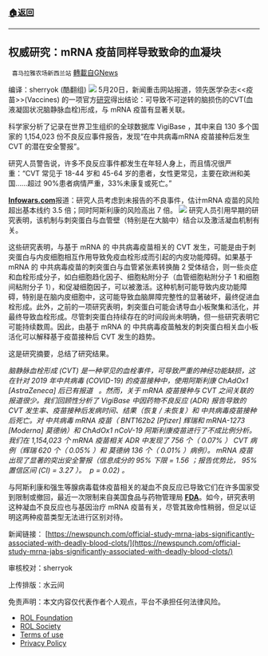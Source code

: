 ###  [:house:返回](README.md)
---


## 权威研究：mRNA 疫苗同样导致致命的血凝块
` 喜马拉雅农场新西兰站` [轉載自GNews](https://gnews.org/zh-hans/2574283/)

编译：sherryok (酷翻组)
 ![](https://assets.gnews.org/wp-content/uploads/2022/05/G新闻-13_1653176377.jpg) 
5月20日，新闻重击网站报道，领先医学杂志&lt;&lt;疫苗&gt;&gt;(Vaccines) 的一项官方[研究](https://translate.google.com/website?sl=en&amp;tl=zh-CN&amp;hl=en-US&amp;client=webapp&amp;u=https://www.mdpi.com/2076-393X/10/5/799/htm)得出结论：可导致不可逆转的脑损伤的CVT(血液凝固状况脑静脉血栓)形成，与 mRNA 疫苗有显著关联。
 
科学家分析了记录在世界卫生组织的全球数据库 VigiBase ，其中来自 130 多个国家的 1,154,023 份不良反应事件报告，发现“在中共病毒mRNA 疫苗接种后发生 CVT 的潜在安全警报”。
 
研究人员警告说，许多不良反应事件都发生在年轻人身上，而且情况很严重：“CVT 常见于 18-44 岁和 45-64 岁的患者，女性更常见，主要在欧洲和美国……超过 90%患者病情严重，33%未康复或死亡。”
 
[**Infowars.com**](https://translate.google.com/website?sl=en&amp;tl=zh-CN&amp;hl=en-US&amp;client=webapp&amp;u=https://www.infowars.com/posts/mrna-vaccines-significantly-associated-with-deadly-blood-clots-major-study-finds/)报道：研究人员考虑到未报告的不良事件，估计mRNA 疫苗的风险超出基本线约 3.5 倍；同时阿斯利康的风险高出 7 倍。
 ![](https://assets.gnews.org/wp-content/uploads/2022/05/Untitled-116_1653176521.png) 
研究人员引用早期的研究表明，该机制与刺突蛋白与血管壁（特别是在大脑中）结合以及激活凝血机制有关。
 
这些研究表明，与基于 mRNA 的 中共病毒疫苗相关的 CVT 发生，可能是由于刺突蛋白与内皮细胞相互作用导致免疫血栓形成而引起的内皮功能障碍。如果基于 mRNA 的 中共病毒疫苗的刺突蛋白与血管紧张素转换酶 2 受体结合，则一些炎症和血栓形成分子，如白细胞趋化因子、细胞粘附分子（血管细胞粘附分子 1 和细胞间粘附分子 1），和促凝细胞因子，可以被激活。这种机制可能导致内皮功能障碍，特别是在脑内皮细胞中，这可能导致血脑屏障完整性的显著破坏，最终促进血栓形成。此外，之前的一项研究表明，刺突蛋白可能会诱导血小板聚集和活化，并最终导致血栓形成。尽管刺突蛋白持续存在的时间段尚未明确，但一些研究表明它可能持续数周。因此，由基于 mRNA 的 中共病毒疫苗触发的刺突蛋白相关血小板活化可以解释基于疫苗接种后 CVT 发生的趋势。
 
这是研究摘要，总结了研究结果。
 
*脑静脉血栓形成* *(CVT)* *是一种罕见的血栓事件，可导致严重的神经功能缺损，这在针对* *2019 年中共病毒 (COVID-19) 的疫苗接种中，使用阿斯利康* *ChAdOx1 [AstraZeneca]* *后已有报道*   *。然而，关于*  *mRNA* *疫苗接种与* *CVT* *之间关联的报道很少。我们回顾性分析了* *VigiBase* *中因药物不良反应* *(ADR)* *报告导致的* *CVT* *发生率、疫苗接种后发病时间、结果（恢复* */* *未恢复）和*  *中共病毒疫苗接种后死亡。对*  *中共病毒* *mRNA* *疫苗（* *BNT162b2 [Pfizer]* *辉瑞和* *mRNA-1273 [Moderna]* *莫德纳）和* *ChAdOx1 nCoV-19* *阿斯利康疫苗进行了不成比例分析。我们在* *1,154,023* *个* *mRNA* *疫苗相关* *ADR* *中发现了* *756* *个（* *0.07%* *）* *CVT* *病例（辉瑞* *620* *个（* *0.05%* *）和*  *莫德纳* *136* *个（* *0.01%* *）病例）。* *mRNA* *疫苗出现了显著的突出安全警报（信息成分的* *95%* *下限* *= 1.56* *；报告优势比，* *95%* *置信区间* *(CI) = 3.27* *）。*  *p* *= 0.02)* *。*
 
与阿斯利康和强生等腺病毒载体疫苗相关的凝血不良反应已导致它们在许多国家受到限制或撤回，最近一次限制来自美国食品与药物管理局 [**FDA**](https://translate.google.com/website?sl=en&amp;tl=zh-CN&amp;hl=en-US&amp;client=webapp&amp;u=https://www.fda.gov/emergency-preparedness-and-response/coronavirus-disease-2019-covid-19/janssen-covid-19-vaccine)。如今，研究表明这种凝血不良反应也与基因治疗 mRNA 疫苗有关，尽管其致命性稍弱，但足以证明这两种疫苗类型无法进行区别对待。
 
新闻链接：
[https://newspunch.com/official-study-mrna-jabs-significantly-associated-with-deadly-blood-clots/](https://newspunch.com/official-study-mrna-jabs-significantly-associated-with-deadly-blood-clots/)

审核校对：sherryok
 
上传排版：水云间

免责声明：本文内容仅代表作者个人观点，平台不承担任何法律风险。
  
- [ROL Foundation](https://rolfoundation.org/)
- [ROL Society](https://rolsociety.org/)
- [Terms of use](https://gnews.org/terms-of-use-3/)
- [Privacy Policy](https://gnews.org/privacy-policy/)
